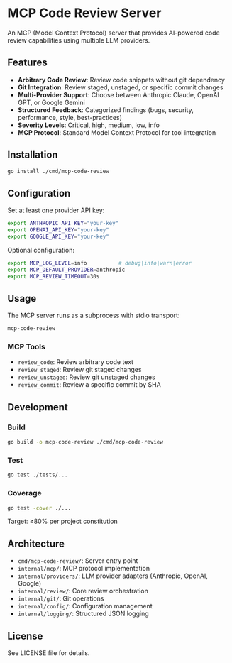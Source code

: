 # MCP Code Review Server

An MCP (Model Context Protocol) server that provides AI-powered code review capabilities using multiple LLM providers.

## Features

- **Arbitrary Code Review**: Review code snippets without git dependency
- **Git Integration**: Review staged, unstaged, or specific commit changes
- **Multi-Provider Support**: Choose between Anthropic Claude, OpenAI GPT, or Google Gemini
- **Structured Feedback**: Categorized findings (bugs, security, performance, style, best-practices)
- **Severity Levels**: Critical, high, medium, low, info
- **MCP Protocol**: Standard Model Context Protocol for tool integration

## Installation

```bash
go install ./cmd/mcp-code-review
```

## Configuration

Set at least one provider API key:

```bash
export ANTHROPIC_API_KEY="your-key"
export OPENAI_API_KEY="your-key"
export GOOGLE_API_KEY="your-key"
```

Optional configuration:

```bash
export MCP_LOG_LEVEL=info          # debug|info|warn|error
export MCP_DEFAULT_PROVIDER=anthropic
export MCP_REVIEW_TIMEOUT=30s
```

## Usage

The MCP server runs as a subprocess with stdio transport:

```bash
mcp-code-review
```

### MCP Tools

- `review_code`: Review arbitrary code text
- `review_staged`: Review git staged changes
- `review_unstaged`: Review git unstaged changes
- `review_commit`: Review a specific commit by SHA

## Development

### Build

```bash
go build -o mcp-code-review ./cmd/mcp-code-review
```

### Test

```bash
go test ./tests/...
```

### Coverage

```bash
go test -cover ./...
```

Target: ≥80% per project constitution

## Architecture

- `cmd/mcp-code-review/`: Server entry point
- `internal/mcp/`: MCP protocol implementation
- `internal/providers/`: LLM provider adapters (Anthropic, OpenAI, Google)
- `internal/review/`: Core review orchestration
- `internal/git/`: Git operations
- `internal/config/`: Configuration management
- `internal/logging/`: Structured JSON logging

## License

See LICENSE file for details.
